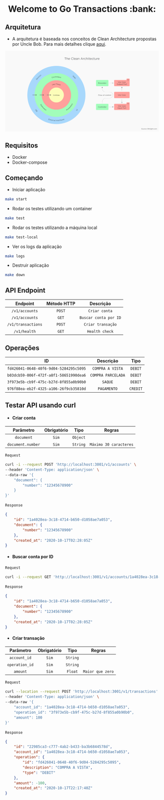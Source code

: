 <h1 align="center">Welcome to Go Transactions :bank:</h1>

## Arquitetura
-  A arquitetura é baseada nos conceitos de Clean Architecture propostas por Uncle Bob. Para mais detalhes clique [aqui](https://blog.cleancoder.com/uncle-bob/2012/08/13/the-clean-architecture.html).

![Clean Architecture](clean.png)

## Requisitos
- Docker
- Docker-compose

## Começando

- Iniciar aplicação

```sh
make start
```

- Rodar os testes utilizando um container

```sh
make test
```

- Rodar os testes utilizando a máquina local

```sh
make test-local
```

- Ver os logs da aplicação

```sh
make logs
```

- Destruir aplicação

```sh
make down
```

## API Endpoint

| Endpoint           | Método HTTP           | Descrição             |
| :----------------: | :-------------------: | :-------------------: |
| `/v1/accounts`     | `POST`                | `Criar conta`         |
| `/v1/accounts`     | `GET`                 | `Buscar conta por ID` |
| `/v1/transactions` | `POST`                | `Criar transação`     |
| `/v1/health`       | `GET`                 | `Health check`        |

## Operações

| ID                                     | Descrição           | Tipo     |
| :------------------------------------: | :-----------------: | :------: |
| `fd426041-0648-40f6-9d04-5284295c5095` | `COMPRA A VISTA`    | `DEBIT`  |
| `b03dcb59-006f-472f-a8f1-58651990dea6` | `COMPRA PARCELADA`  | `DEBIT`  |
| `3f973e5b-cb9f-475c-b27d-8f855a0b90b0` | `SAQUE`             | `DEBIT`  |
| `976f88ea-eb2f-4325-a106-26f9cb35810d` | `PAGAMENTO`         | `CREDIT` |

## Testar API usando curl

- #### Criar conta

| Parâmetro    | Obrigatório  | Tipo       | Regras
| :----------: | :----------: | :--------: | :---------:
| `document`   | `Sim`        | `Object`   |           |
| `document.number`     | `Sim`        | `String`   | `Máximo 30 caracteres` |

`Request`
```bash
curl -i --request POST 'http://localhost:3001/v1/accounts' \
--header 'Content-Type: application/json' \
--data-raw '{
    "document": {
        "number": "12345678900"
    }
}'
```

`Response`
```json
{
    "id": "1a4028ea-3c18-4714-b650-d1058ae7a053",
    "document": {
        "number": "12345678900"
    },
    "created_at": "2020-10-17T02:28:05Z"
}
```

- #### Buscar conta por ID

`Request`
```bash
curl -i --request GET 'http://localhost:3001/v1/accounts/1a4028ea-3c18-4714-b650-d1058ae7a053'
```

`Response`
```json
{
    "id": "1a4028ea-3c18-4714-b650-d1058ae7a053",
    "document": {
        "number": "12345678900"
    },
    "created_at": "2020-10-17T02:28:05Z"
}
```

- #### Criar transação

| Parâmetro       | Obrigatório  | Tipo       | Regras     |
| :-------------: | :----------: | :--------: | :--------: |
| `account_id`    | `Sim`        | `String`   |            |
| `operation_id`  | `Sim`        | `String`   |            |
| `amount`        | `Sim`        | `Float`    |  `Maior que zero`|

`Request`
```bash
curl --location --request POST 'http://localhost:3001/v1/transactions' \
--header 'Content-Type: application/json' \
--data-raw '{
    "account_id": "1a4028ea-3c18-4714-b650-d1058ae7a053",
    "operation_id": "3f973e5b-cb9f-475c-b27d-8f855a0b90b0",
    "amount": 100
}'
```

`Response`
```json
{
    "id": "22985ca3-c777-4ab2-b433-ba3b6844578d",
    "account_id": "1a4028ea-3c18-4714-b650-d1058ae7a053",
    "operation": {
        "id": "fd426041-0648-40f6-9d04-5284295c5095",
        "description": "COMPRA A VISTA",
        "type": "DEBIT"
    },
    "amount": -100,
    "created_at": "2020-10-17T22:17:40Z"
}
```



  
